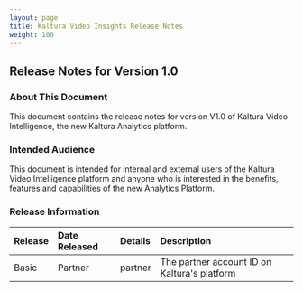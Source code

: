 ```yaml
---
layout: page
title: Kaltura Video Insights Release Notes
weight: 100
---
```


## Release Notes for Version 1.0  
### About This Document  
This document contains the release notes for version V1.0 of Kaltura Video Intelligence, the new Kaltura Analytics platform.

### Intended Audience  
This document is intended for internal and external users of the Kaltura Video Intelligence platform and anyone who is interested in the benefits, features and capabilities of the new Analytics Platform.

### Release Information  
| Release       | Date Released     | Details     | Description
|:---|:---|:---|:---|
| Basic             | Partner            |  partner | The partner account ID on Kaltura's platform	|
